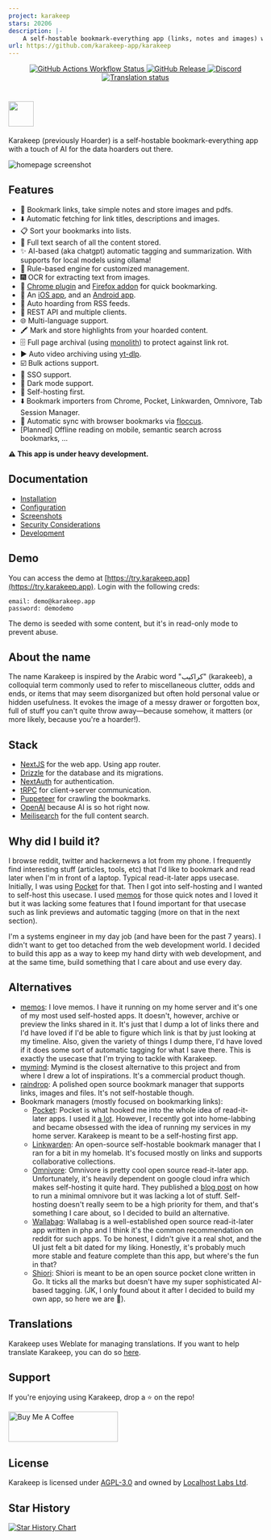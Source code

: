```yaml
---
project: karakeep
stars: 20206
description: |-
    A self-hostable bookmark-everything app (links, notes and images) with AI-based automatic tagging and full text search
url: https://github.com/karakeep-app/karakeep
---
```


<div align="center">
    <a href="https://github.com/karakeep-app/karakeep/actions/workflows/ci.yml">
        <img alt="GitHub Actions Workflow Status" src="https://img.shields.io/github/actions/workflow/status/karakeep-app/karakeep/ci.yml" />
    </a>
    <a href="https://github.com/karakeep-app/karakeep/releases">
        <img alt="GitHub Release" src="https://img.shields.io/github/v/release/karakeep-app/karakeep" />
    </a>
    <a href="https://discord.gg/NrgeYywsFh">
        <img alt="Discord" src="https://img.shields.io/discord/1223681308962721802?label=chat%20on%20discord" />
    </a>
    <a href="https://hosted.weblate.org/engage/hoarder/">
        <img src="https://hosted.weblate.org/widget/hoarder/hoarder/svg-badge.svg" alt="Translation status" />
    </a>
</div>

# <img height="50px" src="./screenshots/logo.png" />

Karakeep (previously Hoarder) is a self-hostable bookmark-everything app with a touch of AI for the data hoarders out there.

![homepage screenshot](https://github.com/karakeep-app/karakeep/blob/main/screenshots/homepage.png?raw=true)

## Features

- 🔗 Bookmark links, take simple notes and store images and pdfs.
- ⬇️ Automatic fetching for link titles, descriptions and images.
- 📋 Sort your bookmarks into lists.
- 🔎 Full text search of all the content stored.
- ✨ AI-based (aka chatgpt) automatic tagging and summarization. With supports for local models using ollama!
- 🤖 Rule-based engine for customized management.
- 🎆 OCR for extracting text from images.
- 🔖 [Chrome plugin](https://chromewebstore.google.com/detail/karakeep/kgcjekpmcjjogibpjebkhaanilehneje) and [Firefox addon](https://addons.mozilla.org/en-US/firefox/addon/karakeep/) for quick bookmarking.
- 📱 An [iOS app](https://apps.apple.com/us/app/karakeep-app/id6479258022), and an [Android app](https://play.google.com/store/apps/details?id=app.hoarder.hoardermobile&pcampaignid=web_share).
- 📰 Auto hoarding from RSS feeds.
- 🔌 REST API and multiple clients.
- 🌐 Multi-language support.
- 🖍️ Mark and store highlights from your hoarded content.
- 🗄️ Full page archival (using [monolith](https://github.com/Y2Z/monolith)) to protect against link rot.
- ▶️ Auto video archiving using [yt-dlp](https://github.com/yt-dlp/yt-dlp).
- ☑️ Bulk actions support.
- 🔐 SSO support.
- 🌙 Dark mode support.
- 💾 Self-hosting first.
- ⬇️ Bookmark importers from Chrome, Pocket, Linkwarden, Omnivore, Tab Session Manager.
- 🔄 Automatic sync with browser bookmarks via [floccus](https://floccus.org/).
- [Planned] Offline reading on mobile, semantic search across bookmarks, ...

**⚠️ This app is under heavy development.**

## Documentation

- [Installation](https://docs.karakeep.app/Installation/docker)
- [Configuration](https://docs.karakeep.app/configuration)
- [Screenshots](https://docs.karakeep.app/screenshots)
- [Security Considerations](https://docs.karakeep.app/security-considerations)
- [Development](https://docs.karakeep.app/Development/setup)

## Demo

You can access the demo at [https://try.karakeep.app](https://try.karakeep.app). Login with the following creds:

```
email: demo@karakeep.app
password: demodemo
```

The demo is seeded with some content, but it's in read-only mode to prevent abuse.

## About the name

The name Karakeep is inspired by the Arabic word "كراكيب" (karakeeb), a colloquial term commonly used to refer to miscellaneous clutter, odds and ends, or items that may seem disorganized but often hold personal value or hidden usefulness. It evokes the image of a messy drawer or forgotten box, full of stuff you can't quite throw away—because somehow, it matters (or more likely, because you're a hoarder!).

## Stack

- [NextJS](https://nextjs.org/) for the web app. Using app router.
- [Drizzle](https://orm.drizzle.team/) for the database and its migrations.
- [NextAuth](https://next-auth.js.org) for authentication.
- [tRPC](https://trpc.io) for client->server communication.
- [Puppeteer](https://pptr.dev/) for crawling the bookmarks.
- [OpenAI](https://openai.com/) because AI is so hot right now.
- [Meilisearch](https://meilisearch.com) for the full content search.

## Why did I build it?

I browse reddit, twitter and hackernews a lot from my phone. I frequently find interesting stuff (articles, tools, etc) that I'd like to bookmark and read later when I'm in front of a laptop. Typical read-it-later apps usecase. Initially, I was using [Pocket](https://getpocket.com) for that. Then I got into self-hosting and I wanted to self-host this usecase. I used [memos](https://github.com/usememos/memos) for those quick notes and I loved it but it was lacking some features that I found important for that usecase such as link previews and automatic tagging (more on that in the next section).

I'm a systems engineer in my day job (and have been for the past 7 years). I didn't want to get too detached from the web development world. I decided to build this app as a way to keep my hand dirty with web development, and at the same time, build something that I care about and use every day.

## Alternatives

- [memos](https://github.com/usememos/memos): I love memos. I have it running on my home server and it's one of my most used self-hosted apps. It doesn't, however, archive or preview the links shared in it. It's just that I dump a lot of links there and I'd have loved if I'd be able to figure which link is that by just looking at my timeline. Also, given the variety of things I dump there, I'd have loved if it does some sort of automatic tagging for what I save there. This is exactly the usecase that I'm trying to tackle with Karakeep.
- [mymind](https://mymind.com/): Mymind is the closest alternative to this project and from where I drew a lot of inspirations. It's a commercial product though.
- [raindrop](https://raindrop.io): A polished open source bookmark manager that supports links, images and files. It's not self-hostable though.
- Bookmark managers (mostly focused on bookmarking links):
    - [Pocket](https://getpocket.com): Pocket is what hooked me into the whole idea of read-it-later apps. I used it [a lot](https://blog.mbassem.com/2019/01/27/favorite-articles-2018/). However, I recently got into home-labbing and became obsessed with the idea of running my services in my home server. Karakeep is meant to be a self-hosting first app.
    - [Linkwarden](https://linkwarden.app/): An open-source self-hostable bookmark manager that I ran for a bit in my homelab. It's focused mostly on links and supports collaborative collections.
    - [Omnivore](https://omnivore.app/): Omnivore is pretty cool open source read-it-later app. Unfortunately, it's heavily dependent on google cloud infra which makes self-hosting it quite hard. They published a [blog post](https://docs.omnivore.app/self-hosting/self-hosting.html) on how to run a minimal omnivore but it was lacking a lot of stuff. Self-hosting doesn't really seem to be a high priority for them, and that's something I care about, so I decided to build an alternative.
    - [Wallabag](https://wallabag.it): Wallabag is a well-established open source read-it-later app written in php and I think it's the common recommendation on reddit for such apps. To be honest, I didn't give it a real shot, and the UI just felt a bit dated for my liking. Honestly, it's probably much more stable and feature complete than this app, but where's the fun in that?
    - [Shiori](https://github.com/go-shiori/shiori): Shiori is meant to be an open source pocket clone written in Go. It ticks all the marks but doesn't have my super sophisticated AI-based tagging. (JK, I only found about it after I decided to build my own app, so here we are 🤷).

## Translations

Karakeep uses Weblate for managing translations. If you want to help translate Karakeep, you can do so [here](https://hosted.weblate.org/engage/hoarder/).

## Support

If you're enjoying using Karakeep, drop a ⭐️ on the repo!

<a href="https://www.buymeacoffee.com/mbassem" target="_blank"><img src="https://cdn.buymeacoffee.com/buttons/v2/default-yellow.png" alt="Buy Me A Coffee" style="height: 60px !important;width: 217px !important;" ></a>

## License

Karakeep is licensed under [AGPL-3.0](https://github.com/karakeep-app/karakeep/blob/main/LICENSE) and owned by [Localhost Labs Ltd](https://localhostlabs.co.uk).

## Star History

[![Star History Chart](https://api.star-history.com/svg?repos=karakeep-app/karakeep&type=Date)](https://star-history.com/#karakeep-app/karakeep&Date)

